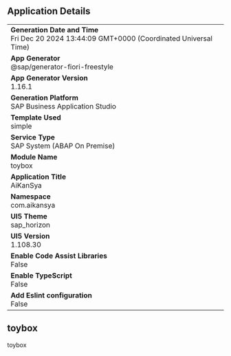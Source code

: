 ## Application Details

|                                                                                                |
| ---------------------------------------------------------------------------------------------- |
| **Generation Date and Time**<br>Fri Dec 20 2024 13:44:09 GMT+0000 (Coordinated Universal Time) |
| **App Generator**<br>@sap/generator-fiori-freestyle                                            |
| **App Generator Version**<br>1.16.1                                                            |
| **Generation Platform**<br>SAP Business Application Studio                                     |
| **Template Used**<br>simple                                                                    |
| **Service Type**<br>SAP System (ABAP On Premise)                                               |
| **Module Name**<br>toybox                                                                      |
| **Application Title**<br>AiKanSya                                                              |
| **Namespace**<br>com.aikansya                                                                  |
| **UI5 Theme**<br>sap_horizon                                                                   |
| **UI5 Version**<br>1.108.30                                                                    |
| **Enable Code Assist Libraries**<br>False                                                      |
| **Enable TypeScript**<br>False                                                                 |
| **Add Eslint configuration**<br>False                                                          |

## toybox

toybox
